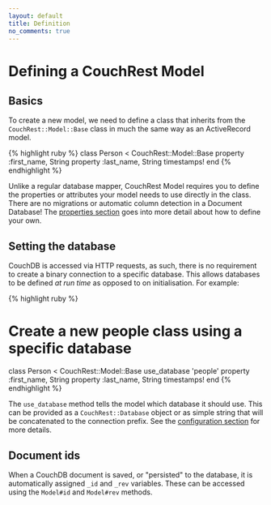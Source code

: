 ```yaml
---
layout: default
title: Definition
no_comments: true
---
```


# Defining a CouchRest Model

## Basics

To create a new model, we need to define a class that inherits from the `CouchRest::Model::Base` class in much the same way as an ActiveRecord model.

{% highlight ruby %}
class Person < CouchRest::Model::Base
  property :first_name, String
  property :last_name, String
  timestamps!
end
{% endhighlight %}

Unlike a regular database mapper, CouchRest Model requires you to define the properties or attributes your model needs to use directly in the class. There are no migrations or automatic column detection in a Document Database! The [properties section](/model/properties.html) goes into more detail about how to define your own.

## Setting the database

CouchDB is accessed via HTTP requests, as such, there is no requirement to create a binary connection to a specific database. This allows databases to be defined _at run time_ as opposed to on initialisation. For example:

{% highlight ruby %}
# Create a new people class using a specific database
class Person < CouchRest::Model::Base
  use_database 'people'
  property :first_name, String
  property :last_name, String
  timestamps!
end
{% endhighlight %}

The `use_database` method tells the model which database it should use. This can be provided as a `CouchRest::Database` object or as simple string that will be concatenated to the connection prefix. See the [configuration section](/model/configuring.html) for more details.

## Document ids

When a CouchDB document is saved, or "persisted" to the database, it is automatically assigned `_id` and `_rev` variables. These can be accessed using the `Model#id` and `Model#rev` methods.



